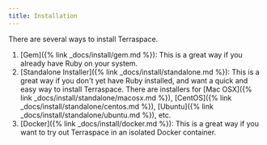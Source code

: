 ```yaml
---
title: Installation
---
```


There are several ways to install Terraspace.

1. [Gem]({% link _docs/install/gem.md %}): This is a great way if you already have Ruby on your system.
2. [Standalone Installer]({% link _docs/install/standalone.md %}): This is a great way if you don't yet have Ruby installed, and want a quick and easy way to install Terraspace. There are installers for [Mac OSX]({% link _docs/install/standalone/macosx.md %}), [CentOS]({% link _docs/install/standalone/centos.md %}), [Ubuntu]({% link _docs/install/standalone/ubuntu.md %}), etc.
3. [Docker]({% link _docs/install/docker.md %}): This is a great way if you want to try out Terraspace in an isolated Docker container.
